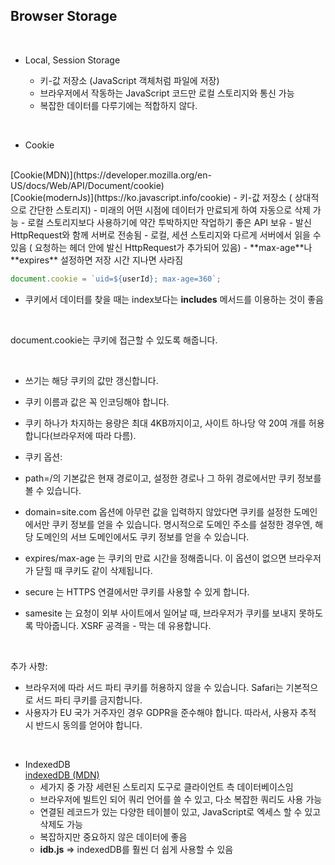 ## Browser Storage
<br>

- Local, Session Storage

    - 키-값 저장소 (JavaScript 객체처럼 파일에 저장)
    - 브라우저에서 작동하는 JavaScript 코드만 로컬 스토리지와 통신 가능 
    - 복잡한 데이터를 다루기에는 적합하지 않다. 

<br>

- Cookie
<br>
[Cookie(MDN)](https://developer.mozilla.org/en-US/docs/Web/API/Document/cookie)
<br>
[Cookie(modernJs)](https://ko.javascript.info/cookie)
   - 키-값 저장소 ( 상대적으로 간단한 스토리지)
   - 미래의 어떤 시점에 데이터가 만료되게 하여 자동으로 삭제 가능 
   - 로컬 스토리지보다 사용하기에 약간 투박하지만 작업하기 좋은 API 보유 
   -  발신 HttpRequest와 함께 서버로 전송됨 
   -  로컬, 세션 스토리지와 다르게 서버에서 읽을 수 있음 ( 요청하는 헤더 안에 발신 HttpRequest가 추가되어 있음)
   -  **max-age**나 **expires** 설정하면 저장 시간 지나면 사라짐 
  
  <br>
  
  ```javascript
  document.cookie = `uid=${userId}; max-age=360`;
  ```
  - 쿠키에서 데이터를 찾을 때는 index보다는 **includes** 메서드를 이용하는 것이 좋음 

<br>

document.cookie는 쿠키에 접근할 수 있도록 해줍니다.

<br>

- 쓰기는 해당 쿠키의 값만 갱신합니다.
- 쿠키 이름과 값은 꼭 인코딩해야 합니다.
- 쿠키 하나가 차지하는 용량은 최대 4KB까지이고, 사이트 하나당 약 20여 개를 허용합니다(브라우저에 따라 다름).
- 쿠키 옵션:
- path=/의 기본값은 현재 경로이고, 설정한 경로나 그 하위 경로에서만 쿠키 정보를 볼 수 있습니다.
- domain=site.com 옵션에 아무런 값을 입력하지 않았다면 쿠키를 설정한 도메인에서만 쿠키 정보를 얻을 수  있습니다. 명시적으로 도메인 주소를 설정한 경우엔, 해당 도메인의 서브 도메인에서도 쿠키 정보를 얻을 수  있습니다.
- expires/max-age 는 쿠키의 만료 시간을 정해줍니다. 이 옵션이 없으면 브라우저가 닫힐 때 쿠키도 같이  삭제됩니다.
- secure 는 HTTPS 연결에서만 쿠키를 사용할 수 있게 합니다.
- samesite 는 요청이 외부 사이트에서 일어날 때, 브라우저가 쿠키를 보내지 못하도록 막아줍니다. XSRF 공격을 - 막는 데 유용합니다.
  
  <br>

추가 사항:
- 브라우저에 따라 서드 파티 쿠키를 허용하지 않을 수 있습니다. Safari는 기본적으로 서드 파티 쿠키를 금지합니다.
- 사용자가 EU 국가 거주자인 경우 GDPR을 준수해야 합니다. 따라서, 사용자 추적 시 반드시 동의를 얻어야 합니다.


<br>

- IndexedDB
  <br>
  [indexedDB (MDN)](https://developer.mozilla.org/ko/docs/Web/API/IndexedDB_API/Using_IndexedDB)
   - 세가지 중 가장 세련된 스토리지 도구로 클라이언트 측 데이터베이스임 
   - 브라우저에 빌트인 되어 쿼리 언어를 쓸 수 있고, 다소 복잡한 쿼리도 사용 가능
   - 연결된 레코드가 있는 다양한 테이블이 있고, JavaScript로 엑세스 할 수 있고 삭제도 가능 
   - 복잡하지만 중요하지 않은 데이터에 좋음 
   - **idb.js** => indexedDB를 훨씬 더 쉽게 사용할 수 있음
